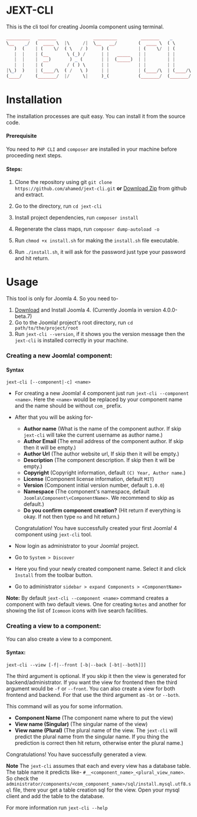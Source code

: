 # JEXT-CLI
This is the cli tool for creating Joomla component using terminal.

```php
_________   _______              _________         _______    _         _________
\__    _/  (  ____ \  |\     /|  \__   __/        (  ____ \  ( \        \__   __/
   )  (    | (    \/  ( \   / )     ) (           | (    \/  | (           ) (   
   |  |    | (__       \ (_) /      | |   _____   | |        | |           | |   
   |  |    |  __)       ) _ (       | |  (_____)  | |        | |           | |   
   |  |    | (         / ( ) \      | |           | |        | |           | |   
|\_)  )    | (____/\  ( /   \ )     | |           | (____/\  | (____/\  ___) (___
(____/     (_______/  |/     \|     )_(           (_______/  (_______/  \_______/ 
```

# Installation
The installation processes are quit easy. You can install it from the source code.
#### Prerequisite
You need to `PHP CLI` and `composer` are installed in your machine before proceeding next steps.

#### Steps:
1. Clone the repository using git `git clone https://github.com/ahamed/jext-cli.git` **or** [Download Zip](https://github.com/ahamed/jext-cli/archive/main.zip) from github and extract.

2. Go to the directory, run `cd jext-cli`
3. Install project dependencies, run `composer install`
4. Regenerate the class maps, run `composer dump-autoload -o`
5. Run `chmod +x install.sh` for making the `install.sh` file executable.
6. Run `./install.sh`, it will ask for the password just type your password and hit return.

# Usage
This tool is only for Joomla 4. So you need to-
1. [Download](https://www.joomla.org/announcements/release-news/5833-joomla-4-0-0-beta7-and-joomla-3-10-alpha5.html) and Install Joomla 4. (Currently Joomla in version 4.0.0-beta.7)
2. Go to the Joomla! project's root directory, run `cd path/to/the/project/root`
3. Run `jext-cli --version`, if it shows you the version message then the `jext-cli` is installed correctly in your machine.

### Creating a new Joomla! component:
#### Syntax
```shell
jext-cli [--component|-c] <name>
```
+ For creating a new Joomla! 4 component just run `jext-cli --component <name>`. Here the `<name>` would be replaced by your component name and the name should be without `com_` prefix.

+ After that you will be asking for-
   + **Author name** (What is the name of the component author. If skip `jext-cli` will take the current username as author name.)
   + **Author Email** (The email address of the component author. If skip then it will be empty.)
   + **Author Url** (The author website url, If skip then it will be empty.)
   + **Description** (The component description. If skip then it will be empty.)
   + **Copyright** (Copyright information, default `(C) Year, Author name`.)
   + **License** (Component license information, default `MIT`)
   + **Version** (Component initial version number, default `1.0.0`)
   + **Namespace** (The component's namespace, default `Joomla\Component\<ComponentName>`. We recommend to skip as default.)
   + **Do you confirm component creation?** (Hit return if everything is okay. If not then type `no` and hit return.)

   Congratulation! You have successfully created your first Joomla! 4 component using `jext-cli` tool.
+ Now login as administrator to your Joomla! project.
+ Go to `System > Discover`
+ Here you find your newly created component name. Select it and click `Install` from the toolbar button.
+ Go to administrator `sidebar > expand Components > <ComponentName>`

**Note:** By default `jext-cli --component <name>` command creates a component with two default views. One for creating `Notes` and another for showing the list of `Icomoon` icons with live search facilities.

### Creating a view to a component:
You can also create a view to a component.

#### Syntax:
```shell
jext-cli --view [-f|--front [-b|--back [-bt|--both]]]
```
The third argument is optional. If you skip it then the view is generated for backend/administrator. If you want the view for frontend then the third argument would be `-f` or `--front`.
You can also create a view for both frontend and backend. For that use the third argument as `-bt` or `--both`.

This command will as you for some information.
* **Component Name** (The component name where to put the view)
* **View name (Singular)** (The singular name of the view)
* **View name (Plural)** (The plural name of the view. The `jext-cli` will predict the plural name from the singular name. If you thing the prediction is correct then hit return, otherwise enter the plural name.)

Congratulations! You have successfully generated a view.

**Note** The `jext-cli` assumes that each and every view has a database table. The table name it predicts like- `#__<component_name>_<plural_view_name>`. So check the `administrator/components/<com_component_name>/sql/install.mysql.utf8.sql` file, there your get a table creation sql for the view. Open your mysql client and add the table to the database.

For more information run `jext-cli --help`